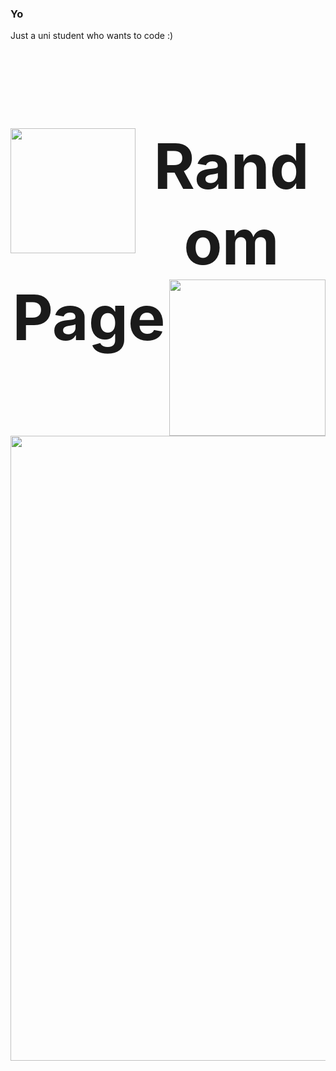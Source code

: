 ### Yo

Just a uni student who wants to code :)
<h1 style ="font-size:100px;" align = "center">  
  <img src="https://media.giphy.com/media/M9gbBd9nbDrOTu1Mqx/giphy.gif" width="200" align ="left"/>
  Random Page
  <img src ="https://media.giphy.com/media/Y1IFN5kK9E7fO/giphy.gif" width="250" align = "right"/>
</h1>


<div align = "center">
  <img src ="https://media.giphy.com/media/pVGsAWjzvXcZW4ZBTE/giphy.gif" width="1000"/>
</div>
  




<!--
<img src = "https://media.giphy.com/media/elKG8f46lh3BvQkCOp/giphy.gif" width="200"/>
&emsp;
**petaa1/petaa1** is a ✨ _special_ ✨ repository because its `README.md` (this file) appears on your GitHub profile.

Here are some ideas to get you started:

- 🔭 I’m currently working on ...
- 🌱 I’m currently learning ...
- 👯 I’m looking to collaborate on ...
- 🤔 I’m looking for help with ...
- 💬 Ask me about ...
- 📫 How to reach me: ...
- 😄 Pronouns: ...
- ⚡ Fun fact: ...
-->
